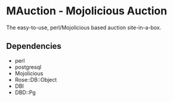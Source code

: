 MAuction - Mojolicious Auction
==============================

The easy-to-use, perl/Mojolicious based auction site-in-a-box.

Dependencies
------------

* perl
* postgresql
* Mojolicious
* Rose::DB::Object
* DBI
* DBD::Pg

